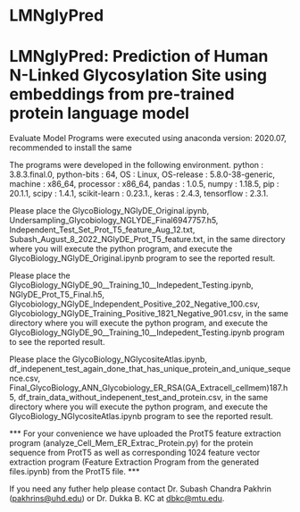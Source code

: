 # LMNglyPred
# LMNglyPred: Prediction of Human N-Linked Glycosylation Site using embeddings from pre-trained protein language model


Evaluate Model
Programs were executed using anaconda version: 2020.07, recommended to install the same

The programs were developed in the following environment. python : 3.8.3.final.0, python-bits : 64, OS : Linux, OS-release : 5.8.0-38-generic, machine : x86_64, processor : x86_64, pandas : 1.0.5, numpy : 1.18.5, pip : 20.1.1, scipy : 1.4.1, scikit-learn : 0.23.1., keras : 2.4.3, tensorflow : 2.3.1.

Please place the GlycoBiology_NGlyDE_Original.ipynb, Undersampling_Glycobiology_NGLYDE_Final6947757.h5, Independent_Test_Set_Prot_T5_feature_Aug_12.txt, Subash_August_8_2022_NGlyDE_Prot_T5_feature.txt, in the same directory where you will execute the python program, and execute the GlycoBiology_NGlyDE_Original.ipynb program to see the reported result.

Please place the GlycoBiology_NGlyDE_90__Training_10__Indepedent_Testing.ipynb, NGlyDE_Prot_T5_Final.h5, Glycobiology_NGlyDE_Independent_Positive_202_Negative_100.csv, Glycobiology_NGlyDE_Training_Positive_1821_Negative_901.csv, in the same directory where you will execute the python program, and execute the GlycoBiology_NGlyDE_90__Training_10__Indepedent_Testing.ipynb program to see the reported result.

Please place the GlycoBiology_NGlycositeAtlas.ipynb, df_indepenent_test_again_done_that_has_unique_protein_and_unique_sequence.csv, Final_GlycoBiology_ANN_Glycobiology_ER_RSA(GA_Extracell_cellmem)187.h5, df_train_data_without_indepenent_test_and_protein.csv, in the same directory where you will execute the python program, and execute the GlycoBiology_NGlycositeAtlas.ipynb program to see the reported result.

*** For your convenience we have uploaded the ProtT5 feature extraction program (analyze_Cell_Mem_ER_Extrac_Protein.py) for the protein sequence from ProtT5 as well as corresponding 1024 feature vector extraction program (Feature Extraction Program from the generated files.ipynb) from the ProtT5 file. ***

If you need any futher help please contact Dr. Subash Chandra Pakhrin (pakhrins@uhd.edu) or Dr. Dukka B. KC at dbkc@mtu.edu.
